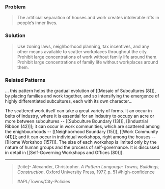 ### Problem
>The artificial separation of houses and work creates intolerable rifts in people’s inner lives.

### Solution
>Use zoning laws, neighborhood planning, tax incentives, and any other means available to scatter workplaces throughout the city. Prohibit large concentrations of work without family life around them. Prohibit large concentrations of family life without workplaces around them.

### Related Patterns
... this pattern helps the gradual evolution of [[Mosaic of Subcultures (8)]], by placing families and work together, and so intensifying the emergence of highly differentiated subcultures, each with its own character...

The scattered work itself can take a great variety of forms. It an occur in belts of industry, where it is essential for an indsutry to occupy an acre or more between subcultures -- [[Subculture Boundary (13)]], [[Industrial Ribbon (42)]]; it can occur in work communities, which are scattered among the enighbourhoods -- [[Neighborhood Boundary (15)]], [[Work Community (41)]]; and it can occur in individual workshops, right among the houses -- [[Home Workshop (157)]]. The size of each workshop is limited only by the nature of human groups and the process of self-governance. It is discussed in detail in [[Self-Governing Workshops and Offices (80)]].

---

> [!cite]- Alexander, Christopher. _A Pattern Language: Towns, Buildings, Construction_. Oxford University Press, 1977, p. 51
> #high-confidence 
> 
> #APL/Towns/City-Policies